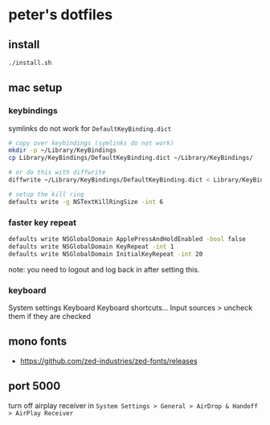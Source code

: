 # peter's dotfiles

## install

```bash
./install.sh
```

## mac setup

### keybindings

symlinks do not work for `DefaultKeyBinding.dict`

```bash
# copy over keybindings (symlinks do not work)
mkdir -p ~/Library/KeyBindings
cp Library/KeyBindings/DefaultKeyBinding.dict ~/Library/KeyBindings/

# or do this with diffwrite
diffwrite ~/Library/KeyBindings/DefaultKeyBinding.dict < Library/KeyBindings/DefaultKeyBinding.dict

# setup the kill ring
defaults write -g NSTextKillRingSize -int 6
```



### faster key repeat

```bash
defaults write NSGlobalDomain ApplePressAndHoldEnabled -bool false
defaults write NSGlobalDomain KeyRepeat -int 1
defaults write NSGlobalDomain InitialKeyRepeat -int 20
```

note: you need to logout and log back in after setting this.

### keyboard

System settings Keyboard Keyboard shortcuts... Input sources > uncheck them if they are checked

## mono fonts

- https://github.com/zed-industries/zed-fonts/releases

## port 5000

turn off airplay receiver in `System Settings > General > AirDrop & Handoff > AirPlay Receiver`

